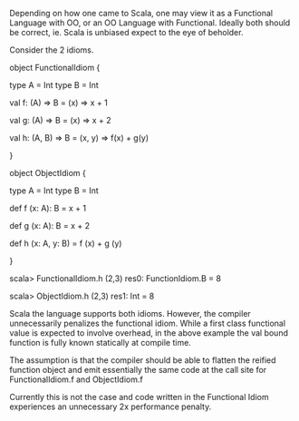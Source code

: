 Depending on how one came to Scala, one may view it as a Functional Language with OO, or an OO Language with Functional.  Ideally both should be correct, ie. Scala is unbiased expect to the eye of beholder.

Consider the 2 idioms.

object FunctionalIdiom {

  type A = Int
  type B = Int
  
  val f: (A) => B = 
    (x) => x + 1

  val g: (A) => B = 
    (x) => x + 2

  val h: (A, B) => B = 
    (x, y) => f(x) + g(y)

}

object ObjectIdiom {
  
  type A = Int
  type B = Int

  def f (x: A): B = 
    x + 1

  def g (x: A): B =
    x + 2

  def h (x: A, y: B) = 
    f (x) + g (y)
  
}


scala> FunctionalIdiom.h (2,3)
res0: FunctionIdiom.B = 8

scala> ObjectIdiom.h (2,3)
res1: Int = 8

Scala the language supports both idioms.  However, the compiler unnecessarily penalizes the functional idiom.  While a first class functional value is expected to involve overhead, in the above example the val bound function is fully known statically at compile time. 

The assumption is that the compiler should be able to flatten the reified function object and emit essentially the same code at the call site for FunctionalIdiom.f and ObjectIdiom.f

Currently this is not the case and code written in the Functional Idiom experiences an unnecessary 2x performance penalty.

